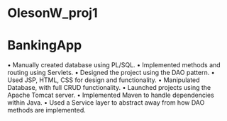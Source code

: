 # OlesonW_proj1
# BankingApp

• Manually created database using PL/SQL.
• Implemented methods and routing using Servlets.
• Designed the project using the DAO pattern.
• Used JSP, HTML, CSS for design and functionality.
• Manipulated Database, with full CRUD functionality.
• Launched projects using the Apache Tomcat server.
• Implemented Maven to handle dependencies within Java.
• Used a Service layer to abstract away from how DAO methods are implemented.
